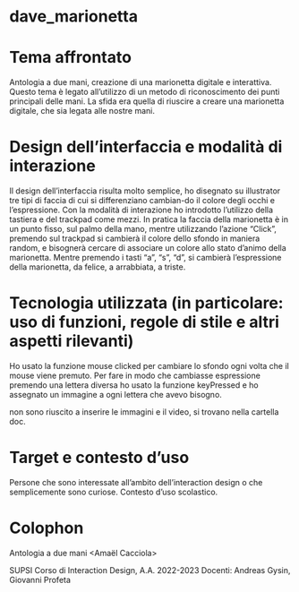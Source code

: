 # dave_marionetta




# **Tema affrontato**
Antologia a due mani, creazione di una marionetta digitale e interattiva. Questo tema è legato all’utilizzo di un metodo di riconoscimento dei punti principali delle mani. La sfida era quella di riuscire a creare una marionetta digitale, che sia legata alle nostre mani.


# **Design dell’interfaccia e modalità di interazione**

Il design dell’interfaccia risulta molto semplice, ho disegnato su illustrator tre tipi di faccia di cui si differenziano cambian-do il colore degli occhi e l’espressione.
Con la modalità di interazione ho introdotto l’utilizzo della tastiera e del trackpad come mezzi.
In pratica la faccia della marionetta è in un punto fisso,
sul palmo della mano, mentre utilizzando l’azione “Click”, premendo sul trackpad si cambierà il colore dello sfondo in maniera random, e bisognerà cercare di associare un colore allo stato d’animo della marionetta. Mentre premendo i tasti “a”, “s”, “d”, si cambierà l’espressione della marionetta, da felice, a arrabbiata, a triste.

# **Tecnologia utilizzata (in particolare: uso di funzioni, regole di stile e altri aspetti rilevanti)**
Ho usato la funzione mouse clicked per cambiare lo sfondo ogni volta che il mouse viene premuto.
Per fare in modo che cambiasse espressione premendo una lettera diversa ho usato la funzione keyPressed e ho assegnato un immagine a ogni lettera che avevo bisogno.

non sono riuscito a inserire le immagini e il video, si trovano nella cartella doc.


# **Target e contesto d’uso**
Persone che sono interessate all’ambito dell’interaction design o che semplicemente sono curiose.
Contesto d’uso scolastico.



# **Colophon**

Antologia a due mani
<Dave marionetta>
<Amaël Cacciola>

SUPSI
Corso di Interaction Design, A.A. 2022-2023
Docenti: Andreas Gysin, Giovanni Profeta
